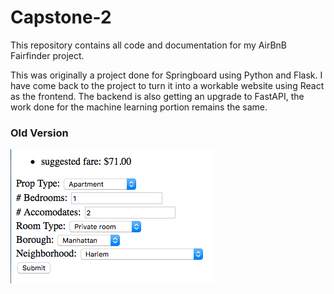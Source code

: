 # Capstone-2

This repository contains all code and documentation for my AirBnB Fairfinder project. 

This was originally a project done for Springboard using Python and Flask. I have come back to the project to turn it into a workable website using React as the frontend. The backend is also getting an upgrade to FastAPI, the work done for the machine learning portion remains the same. 

### Old Version
![webapp](https://raw.githubusercontent.com/claireramming/Capstone-2/master/imgs/weppapp_example.png)